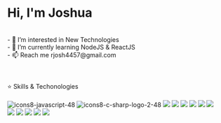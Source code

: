 <h1>Hi, I'm Joshua</h1>
<br />
- 👀 I’m interested in New Technologies<br />
- 🌱 I’m currently learning NodeJS & ReactJS<br />
- 📫 Reach me rjosh4457@gmail.com

<br /><br />
⭐ Skills & Techonologies
<br /><br />
![icons8-javascript-48](https://user-images.githubusercontent.com/23079215/188247510-b73b8140-6f7f-44ea-b62d-fbe21386b4b0.png)
![icons8-c-sharp-logo-2-48](https://user-images.githubusercontent.com/23079215/188247752-8ed29c86-7273-475e-b0d9-ad7f75e1b5ae.png)
<img src="https://img.icons8.com/color/48/000000/nodejs.png"/>
<img src="https://img.icons8.com/external-tal-revivo-color-tal-revivo/48/000000/external-react-a-javascript-library-for-building-user-interfaces-logo-color-tal-revivo.png"/>
<img src="https://img.icons8.com/color/48/000000/visual-studio-code-2019.png"/>
<img src="https://img.icons8.com/color/48/000000/graphql.png"/>
<img src="https://img.icons8.com/color/48/000000/angularjs.png"/>
<img src="https://img.icons8.com/color/48/000000/typescript.png"/>
<br />
<img src="https://img.icons8.com/color/48/000000/apollo.png"/>
<img src="https://img.icons8.com/color/48/000000/php.png"/>
<img src="https://img.icons8.com/color/48/000000/html-5--v1.png"/>
<img src="https://img.icons8.com/color/48/000000/css3.png"/>
<img src="https://img.icons8.com/color/48/000000/sass.png"/>
